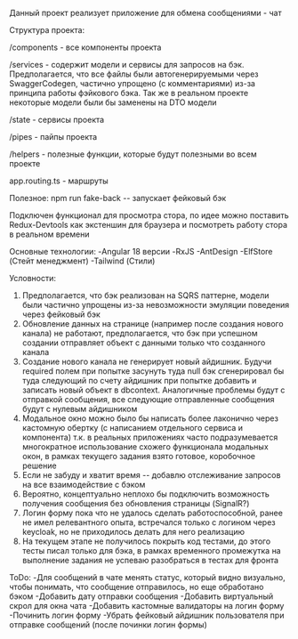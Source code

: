 Данный проект реализует приложение для обмена сообщениями - чат

Структура проекта:

/components - все компоненты проекта

/services - содержит модели и сервисы для запросов на бэк.
Предполагается, что все файлы были автогенерируемыми через SwaggerCodegen,
частично упрощено (с комментариями) из-за принципа работы фэйкового бэка.
Так же в реальном проекте некоторые модели были бы заменены на DTO модели

/state - сервисы проекта

/pipes - пайпы проекта

/helpers - полезные функции, которые будут полезными во всем проекте

app.routing.ts - маршруты

Полезное:
npm run fake-back -- запускает фейковый бэк

Подключен функционал для просмотра стора, по идее можно поставить Redux-Devtools как экстеншин для браузера и посмотреть
работу стора в реальном времени

Основные технологии:
-Angular 18 версии
-RxJS
-AntDesign
-ElfStore (Стейт менеджмент)
-Tailwind (Стили)


Условности:
1) Предполагается, что бэк реализован на SQRS паттерне, модели были частично упрощены из-за невозможности эмуляции поведения через фейковый бэк
2) Обновление данных на странице (например после создания нового канала) не работают, предполагается,
что бэк при успешном создании отправляет объект с данными только что созданного канала
3) Создание нового канала не генерирует новый айдишник. Будучи required полем при попытке засунуть туда null бэк сгенерировал бы туда следующий
по счету айдишник при попытке добавить и записать новый объект в dbcontext. Аналогичные проблемы будут с отправкой сообщения,
все следующие отправленные сообщения будут с нулевым айдишником
4) Модальное окно можно было бы написать более лаконично через кастомную обертку (с написанием отдельного сервиса и компонента)
т.к. в реальных приложениях часто подразумевается многократное использование схожего функционала модальных окон,
в рамках текущего задания взято готовое, коробочное решение
5) Если не забуду и хватит время -- добавлю отслеживание запросов на все взаимодействие с бэком
6) Вероятно, концептуально неплохо бы подключить возможность получения сообщения без обновления страницы (SignalR?)
7) Логин форму пока что не удалось сделать работоспособной, ранее не имел релевантного опыта, встречался только с логином через keycloak, но не приходилось делать для него реализацию
8) На текущем этапе не получилось покрыть код тестами, до этого тесты писал только для бэка, в рамках временного промежутка на выполнение задания не успеваю разобраться в тестах для фронта

ToDo:
-Для сообщений в чате менять статус, который видно визуально, чтобы понимать, что сообщение отправилось, но еще обработано бэком
-Добавить дату отправки сообщения
-Добавить виртуальный скрол для окна чата
-Добавить кастомные валидаторы на логин форму
-Починить логин форму
-Убрать фейковый айдишник пользователя при отправке сообщений (после починки логин формы)

